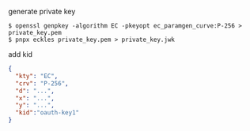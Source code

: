 generate private key
```shell
$ openssl genpkey -algorithm EC -pkeyopt ec_paramgen_curve:P-256 > private_key.pem
$ pnpx eckles private_key.pem > private_key.jwk
```
add kid
```json
{
  "kty": "EC",
  "crv": "P-256",
  "d": "...",
  "x": "...",
  "y": "...",
  "kid":"oauth-key1"
}
```